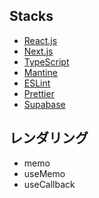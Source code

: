 ## Stacks

- [React.js](https://ja.reactjs.org/)
- [Next.js](https://nextjs.org/)
- [TypeScript](https://www.typescriptlang.org/)
- [Mantine](https://mantine.dev/)
- [ESLint](https://eslint.org/)
- [Prettier](https://prettier.io/)
- [Supabase](https://supabase.com/)

## レンダリング
- memo
- useMemo
- useCallback

